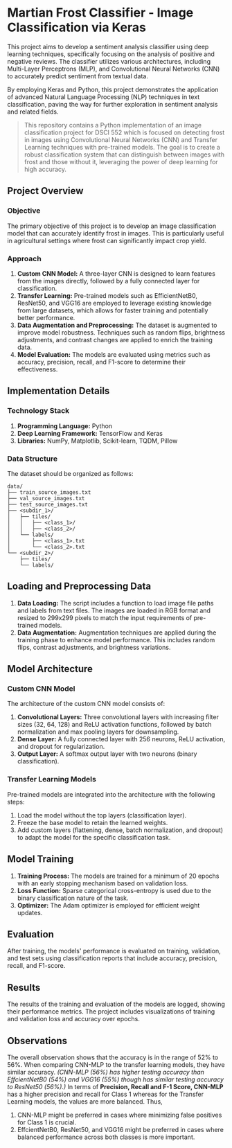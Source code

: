 # Martian Frost Classifier - Image Classification via Keras
This project aims to develop a sentiment analysis classifier using deep learning techniques, specifically focusing on the analysis of positive and negative reviews. The classifier utilizes various architectures, including Multi-Layer Perceptrons (MLP), and Convolutional Neural Networks (CNN) to accurately predict sentiment from textual data.

By employing Keras and Python, this project demonstrates the application of advanced Natural Language Processing (NLP) techniques in text classification, paving the way for further exploration in sentiment analysis and related fields. 

> This repository contains a Python implementation of an image classification project for DSCI 552 which is focused on detecting frost in images using Convolutional Neural Networks (CNN) and Transfer Learning techniques with pre-trained models. The goal is to create a robust classification system that can distinguish between images with frost and those without it, leveraging the power of deep learning for high accuracy.

## Project Overview

### Objective
The primary objective of this project is to develop an image classification model that can accurately identify frost in images. This is particularly useful in agricultural settings where frost can significantly impact crop yield.

### Approach
1. **Custom CNN Model:** A three-layer CNN is designed to learn features from the images directly, followed by a fully connected layer for classification.
2. **Transfer Learning:** Pre-trained models such as EfficientNetB0, ResNet50, and VGG16 are employed to leverage existing knowledge from large datasets, which allows for faster training and potentially better performance.
3. **Data Augmentation and Preprocessing:** The dataset is augmented to improve model robustness. Techniques such as random flips, brightness adjustments, and contrast changes are applied to enrich the training data.
4. **Model Evaluation:** The models are evaluated using metrics such as accuracy, precision, recall, and F1-score to determine their effectiveness.

## Implementation Details

### Technology Stack
1. **Programming Language:** Python
2. **Deep Learning Framework:** TensorFlow and Keras
3. **Libraries:** NumPy, Matplotlib, Scikit-learn, TQDM, Pillow

### Data Structure
The dataset should be organized as follows:

```
data/
├── train_source_images.txt
├── val_source_images.txt
├── test_source_images.txt
├── <subdir_1>/
│   ├── tiles/
│   │   ├── <class_1>/
│   │   ├── <class_2>/
│   └── labels/
│       ├── <class_1>.txt
│       └── <class_2>.txt
└── <subdir_2>/
    ├── tiles/
    └── labels/
```

## Loading and Preprocessing Data
1. **Data Loading:** The script includes a function to load image file paths and labels from text files. The images are loaded in RGB format and resized to 299x299 pixels to match the input requirements of pre-trained models.
2. **Data Augmentation:** Augmentation techniques are applied during the training phase to enhance model performance. This includes random flips, contrast adjustments, and brightness variations.

## Model Architecture
### Custom CNN Model

The architecture of the custom CNN model consists of:
1. **Convolutional Layers:** Three convolutional layers with increasing filter sizes (32, 64, 128) and ReLU activation functions, followed by batch normalization and max pooling layers for downsampling.
2. **Dense Layer:** A fully connected layer with 256 neurons, ReLU activation, and dropout for regularization.
3. **Output Layer:** A softmax output layer with two neurons (binary classification).

### Transfer Learning Models

Pre-trained models are integrated into the architecture with the following steps:
1. Load the model without the top layers (classification layer).
2. Freeze the base model to retain the learned weights.
3. Add custom layers (flattening, dense, batch normalization, and dropout) to adapt the model for the specific classification task.

## Model Training

1. **Training Process:** The models are trained for a minimum of 20 epochs with an early stopping mechanism based on validation loss.
2. **Loss Function:** Sparse categorical cross-entropy is used due to the binary classification nature of the task.
3. **Optimizer:** The Adam optimizer is employed for efficient weight updates.

## Evaluation
After training, the models' performance is evaluated on training, validation, and test sets using classification reports that include accuracy, precision, recall, and F1-score.

## Results
The results of the training and evaluation of the models are logged, showing their performance metrics. The project includes visualizations of training and validation loss and accuracy over epochs.

## Observations
The overall observation shows that the accuracy is in the range of 52% to 56%. When comparing CNN-MLP to the transfer learning models, they have similar accuracy. 
*(CNN-MLP (56%) has higher testing accuracy than EffcientNetB0 (54%) and VGG16 (55%) though has similar testing accuracy to ResNet50 (56%).)*
In terms of **Precision, Recall and F-1 Score, CNN-MLP** has a higher precision and recall for Class 1 whereas for the Transfer Learning models, the values are more balanced. Thus, 
  1. CNN-MLP might be preferred in cases where minimizing false positives for Class 1 is crucial.
  2. EffcientNetB0, ResNet50, and VGG16 might be preferred in cases where balanced performance across both classes is more important.
